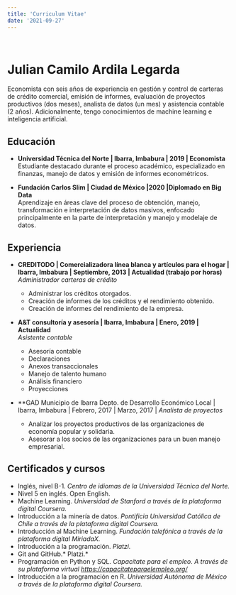 ```yaml
---
title: 'Curriculum Vitae'
date: '2021-09-27'
---
```

<br />

# Julian Camilo Ardila Legarda

Economista con seis años de experiencia en gestión y control de carteras de crédito comercial, emisión de informes, evaluación de proyectos productivos (dos meses), analista de datos (un mes) y asistencia contable (2 años). Adicionalmente, tengo conocimientos de machine learning e inteligencia artificial.

## Educación
- **Universidad Técnica del Norte | Ibarra, Imbabura | 2019 | Economista** <br />
Estudiante destacado durante el proceso académico, especializado en finanzas, manejo de datos y emisión de informes econométricos.

- **Fundación Carlos Slim | Ciudad de México |2020 |Diplomado en Big Data** <br />
Aprendizaje en áreas clave del proceso de obtención, manejo, transformación e interpretación de datos masivos, enfocado principalmente en la parte de interpretación y manejo y modelaje de datos.

## Experiencia

- **CREDITODO | Comercializadora línea blanca y artículos para el hogar | Ibarra, Imbabura | Septiembre, 2013 | Actualidad (trabajo por horas)** <br />
*Administrador carteras de crédito*
    * Administrar los créditos otorgados.
    * Creación de informes de los créditos y el rendimiento obtenido.
    * Creación de informes del rendimiento de la empresa.

- **A&T consultoría y asesoría | Ibarra, Imbabura | Enero, 2019 | Actualidad** <br />
*Asistente contable*
    * Asesoría contable
    * Declaraciones
    * Anexos transaccionales
    * Manejo de talento humano
    * Análisis financiero
    * Proyecciones

- **GAD Municipio de Ibarra Depto. de Desarrollo Económico Local | Ibarra, Imbabura | Febrero, 2017 | Marzo, 2017 |
*Analista de proyectos*
    * Analizar los proyectos productivos de las organizaciones de economía popular y solidaria.
    * Asesorar a los socios de las organizaciones para un buen manejo empresarial.

## Certificados y cursos

- Inglés, nivel B-1. *Centro de idiomas de la Universidad Técnica del Norte.*
- Nivel 5 en inglés. Open English.
- Machine Learning. *Universidad de Stanford a través de la plataforma digital Coursera.* 
- Introducción a la minería de datos. *Pontificia Universidad Católica de Chile a través de la plataforma digital Coursera.*
- Introducción al Machine Learning. *Fundación telefónica a través de la plataforma digital MiriadaX.*
- Introducción a la programación. *Platzi.*
- Git and GitHub.* Platzi.*
- Programación en Python y SQL. *Capacítate para el empleo. A través de su plataforma virtual https://capacitateparaelempleo.org/*
- Introducción a la programación en R. *Universidad Autónoma de México a través de la plataforma digital Coursera.*

